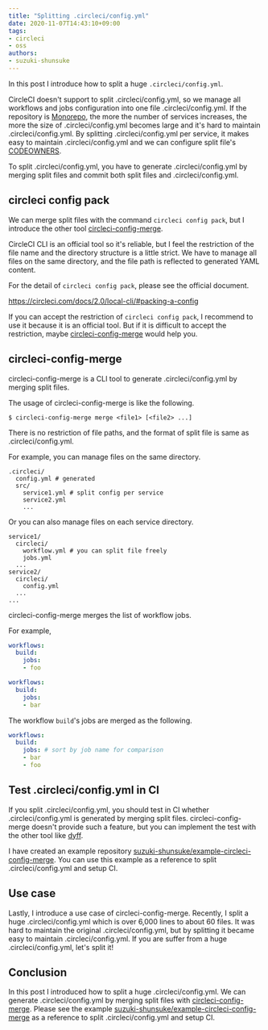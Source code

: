 ```yaml
---
title: "Splitting .circleci/config.yml"
date: 2020-11-07T14:43:10+09:00
tags:
- circleci
- oss
authors:
- suzuki-shunsuke
---
```


In this post I introduce how to split a huge `.circleci/config.yml`.

CircleCI doesn't support to split .circleci/config.yml, so we manage all workflows and jobs configuration into one file .circleci/config.yml.
If the repository is [Monorepo](https://en.wikipedia.org/wiki/Monorepo), the more the number of services increases, the more the size of .circleci/config.yml becomes large and it's hard to maintain .circleci/config.yml.
By splitting .circleci/config.yml per service, it makes easy to maintain .circleci/config.yml and we can configure split file's [CODEOWNERS](https://docs.github.com/en/free-pro-team@latest/github/creating-cloning-and-archiving-repositories/about-code-owners).

To split .circleci/config.yml, you have to generate .circleci/config.yml by merging split files and commit both split files and .circleci/config.yml.

## circleci config pack

We can merge split files with the command `circleci config pack`, but I introduce the other tool [circleci-config-merge](https://github.com/suzuki-shunsuke/circleci-config-merge).

CircleCI CLI is an official tool so it's reliable, but I feel the restriction of the file name and the directory structure is a little strict.
We have to manage all files on the same directory, and the file path is reflected to generated YAML content.

For the detail of `circleci config pack`, please see the official document.

https://circleci.com/docs/2.0/local-cli/#packing-a-config

If you can accept the restriction of `circleci config pack`, I recommend to use it because it is an official tool.
But if it is difficult to accept the restriction, maybe [circleci-config-merge](https://github.com/suzuki-shunsuke/circleci-config-merge) would help you.

## circleci-config-merge

circleci-config-merge is a CLI tool to generate .circleci/config.yml by merging split files.

The usage of circleci-config-merge is like the following.

```
$ circleci-config-merge merge <file1> [<file2> ...]
```

There is no restriction of file paths, and the format of split file is same as .circleci/config.yml.

For example, you can manage files on the same directory.

```
.circleci/
  config.yml # generated
  src/
    service1.yml # split config per service
    service2.yml
    ...
```

Or you can also manage files on each service directory.

```
service1/
  circleci/
    workflow.yml # you can split file freely
    jobs.yml
  ...
service2/
  circleci/
    config.yml
  ...
...
```

circleci-config-merge merges the list of workflow jobs.

For example,

```yaml
workflows:
  build:
    jobs:
    - foo
```

```yaml
workflows:
  build:
    jobs:
    - bar
```

The workflow `build`'s jobs are merged as the following.

```yaml
workflows:
  build:
    jobs: # sort by job name for comparison
    - bar
    - foo
```

## Test .circleci/config.yml in CI

If you split .circleci/config.yml, you should test in CI whether .circleci/config.yml is generated by merging split files.
circleci-config-merge doesn't provide such a feature, but you can implement the test with the other tool like [dyff](https://github.com/homeport/dyff).

I have created an example repository [suzuki-shunsuke/example-circleci-config-merge](https://github.com/suzuki-shunsuke/example-circleci-config-merge).
You can use this example as a reference to split .circleci/config.yml and setup CI.

## Use case

Lastly, I introduce a use case of circleci-config-merge.
Recently, I split a huge .circleci/config.yml which is over 6,000 lines to about 60 files.
It was hard to maintain the original .circleci/config.yml, but by splitting it became easy to maintain .circleci/config.yml.
If you are suffer from a huge .circleci/config.yml, let's split it!

## Conclusion

In this post I introduced how to split a huge .circleci/config.yml.
We can generate .circleci/config.yml by merging split files with [circleci-config-merge](https://github.com/suzuki-shunsuke/circleci-config-merge).
Please see the example [suzuki-shunsuke/example-circleci-config-merge](https://github.com/suzuki-shunsuke/example-circleci-config-merge) as a reference to split .circleci/config.yml and setup CI.
